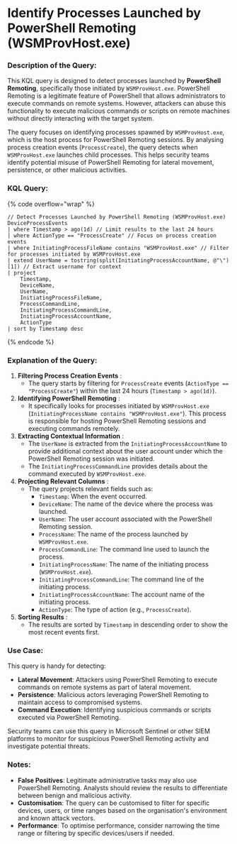 # Identify Processes Launched by PowerShell Remoting (WSMProvHost.exe)

### Description of the Query:

This KQL query is designed to detect processes launched by **PowerShell Remoting**, specifically those initiated by `WSMProvHost.exe`. PowerShell Remoting is a legitimate feature of PowerShell that allows administrators to execute commands on remote systems. However, attackers can abuse this functionality to execute malicious commands or scripts on remote machines without directly interacting with the target system.

The query focuses on identifying processes spawned by `WSMProvHost.exe`, which is the host process for PowerShell Remoting sessions. By analysing process creation events (`ProcessCreate`), the query detects when `WSMProvHost.exe` launches child processes. This helps security teams identify potential misuse of PowerShell Remoting for lateral movement, persistence, or other malicious activities.

### KQL Query:

{% code overflow="wrap" %}
```kusto
// Detect Processes Launched by PowerShell Remoting (WSMProvHost.exe)
DeviceProcessEvents
| where Timestamp > ago(1d) // Limit results to the last 24 hours
| where ActionType == "ProcessCreate" // Focus on process creation events
| where InitiatingProcessFileName contains "WSMProvHost.exe" // Filter for processes initiated by WSMProvHost.exe
| extend UserName = tostring(split(InitiatingProcessAccountName, @"\")[1]) // Extract username for context
| project
    Timestamp,
    DeviceName,
    UserName,
    InitiatingProcessFileName,
    ProcessCommandLine,
    InitiatingProcessCommandLine,
    InitiatingProcessAccountName,
    ActionType
| sort by Timestamp desc
```
{% endcode %}

### Explanation of the Query:

1. **Filtering Process Creation Events** :
   * The query starts by filtering for `ProcessCreate` events (`ActionType == "ProcessCreate"`) within the last 24 hours (`Timestamp > ago(1d)`).
2. **Identifying PowerShell Remoting** :
   * It specifically looks for processes initiated by `WSMProvHost.exe` (`InitiatingProcessName contains "WSMProvHost.exe"`). This process is responsible for hosting PowerShell Remoting sessions and executing commands remotely.
3. **Extracting Contextual Information** :
   * The `UserName` is extracted from the `InitiatingProcessAccountName` to provide additional context about the user account under which the PowerShell Remoting session was initiated.
   * The `InitiatingProcessCommandLine` provides details about the command executed by `WSMProvHost.exe`.
4. **Projecting Relevant Columns** :
   * The query projects relevant fields such as:
     * `Timestamp`: When the event occurred.
     * `DeviceName`: The name of the device where the process was launched.
     * `UserName`: The user account associated with the PowerShell Remoting session.
     * `ProcessName`: The name of the process launched by `WSMProvHost.exe`.
     * `ProcessCommandLine`: The command line used to launch the process.
     * `InitiatingProcessName`: The name of the initiating process (`WSMProvHost.exe`).
     * `InitiatingProcessCommandLine`: The command line of the initiating process.
     * `InitiatingProcessAccountName`: The account name of the initiating process.
     * `ActionType`: The type of action (e.g., `ProcessCreate`).
5. **Sorting Results** :
   * The results are sorted by `Timestamp` in descending order to show the most recent events first.

### Use Case:

This query is handy for detecting:

* **Lateral Movement**: Attackers using PowerShell Remoting to execute commands on remote systems as part of lateral movement.
* **Persistence**: Malicious actors leveraging PowerShell Remoting to maintain access to compromised systems.
* **Command Execution**: Identifying suspicious commands or scripts executed via PowerShell Remoting.

Security teams can use this query in Microsoft Sentinel or other SIEM platforms to monitor for suspicious PowerShell Remoting activity and investigate potential threats.

### Notes:

* **False Positives**: Legitimate administrative tasks may also use PowerShell Remoting. Analysts should review the results to differentiate between benign and malicious activity.
* **Customisation**: The query can be customised to filter for specific devices, users, or time ranges based on the organisation's environment and known attack vectors.
* **Performance**: To optimise performance, consider narrowing the time range or filtering by specific devices/users if needed.
